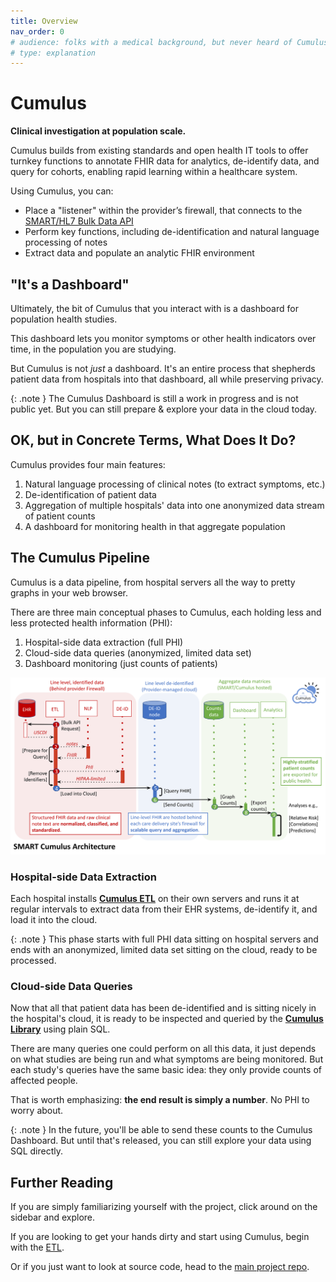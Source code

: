 ```yaml
---
title: Overview
nav_order: 0
# audience: folks with a medical background, but never heard of Cumulus; super casual tone
# type: explanation
---
```


# Cumulus

**Clinical investigation at population scale.**

Cumulus builds from existing standards and open health IT tools to offer turnkey functions to
annotate FHIR data for analytics, de-identify data, and query for cohorts,
enabling rapid learning within a healthcare system.

Using Cumulus, you can:

* Place a "listener" within the provider’s firewall, that connects to the
  [SMART/HL7 Bulk Data API](https://hl7.org/fhir/uv/bulkdata/)
* Perform key functions, including de-identification and natural language processing of notes
* Extract data and populate an analytic FHIR environment

## "It's a Dashboard"

Ultimately, the bit of Cumulus that you interact with is a dashboard
for population health studies.

This dashboard lets you monitor symptoms or other health indicators over time,
in the population you are studying.

But Cumulus is not _just_ a dashboard.
It's an entire process that shepherds patient data from hospitals into that dashboard,
all while preserving privacy.

{: .note }
The Cumulus Dashboard is still a work in progress and is not public yet.
But you can still prepare & explore your data in the cloud today.

## OK, but in Concrete Terms, What Does It Do?

Cumulus provides four main features:

1. Natural language processing of clinical notes (to extract symptoms, etc.)
2. De-identification of patient data
3. Aggregation of multiple hospitals' data into one anonymized data stream of patient counts
4. A dashboard for monitoring health in that aggregate population

## The Cumulus Pipeline

Cumulus is a data pipeline,
from hospital servers all the way to pretty graphs in your web browser.

There are three main conceptual phases to Cumulus, each holding less and less protected health
information (PHI):

1. Hospital-side data extraction (full PHI)
1. Cloud-side data queries (anonymized, limited data set)
1. Dashboard monitoring (just counts of patients)

![Phases of Cumulus for a single hospital](assets/cumulus-arch-single-hospital.svg)

### Hospital-side Data Extraction

Each hospital installs [**Cumulus ETL**](etl) on their own servers and runs it at regular intervals
to extract data from their EHR systems, de-identify it, and load it into the cloud.

{: .note }
This phase starts with full PHI data sitting on hospital servers and
ends with an anonymized, limited data set sitting on the cloud, ready to be processed.

### Cloud-side Data Queries

Now that all that patient data has been de-identified and is sitting nicely in the hospital's cloud,
it is ready to be inspected and queried by the [**Cumulus Library**](library) using plain SQL.

There are many queries one could perform on all this data, it just depends on what studies are
being run and what symptoms are being monitored.
But each study's queries have the same basic idea: they only provide counts of affected people.

That is worth emphasizing: **the end result is simply a number**.
No PHI to worry about.

{: .note }
In the future, you'll be able to send these counts to the Cumulus Dashboard.
But until that's released, you can still explore your data using SQL directly.

## Further Reading

If you are simply familiarizing yourself with the project, click around on the sidebar and explore.

If you are looking to get your hands dirty and start using Cumulus, begin with the [ETL](etl).

Or if you just want to look at source code,
head to the [main project repo](https://github.com/smart-on-fhir/cumulus).
